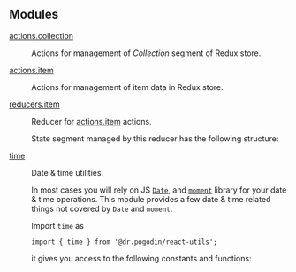 ## Modules

<dl>
<dt><a href="actions.collection.md">actions.collection</a></dt>
<dd><p>Actions for management of <em>Collection</em> segment of Redux store.</p>
</dd>
<dt><a href="actions.item.md">actions.item</a></dt>
<dd><p>Actions for management of item data in Redux store.</p>
</dd>
<dt><a href="reducers.item.md">reducers.item</a></dt>
<dd><p>Reducer for <a href="#module_actions.item">actions.item</a> actions.</p>
<p>State segment managed by this reducer has the following structure:</p>
</dd>
<dt><a href="time.md">time</a></dt>
<dd><p>Date &amp; time utilities.</p>
<p>In most cases you will rely on JS
<a href="https://developer.mozilla.org/en-US/docs/Web/JavaScript/Reference/Global_Objects/Date"><code>Date</code></a>,
and <a href="https://momentjs.com/docs/"><code>moment</code></a> library for your date &amp; time
operations. This module provides a few date &amp; time related things not covered
by <code>Date</code> and <code>moment</code>.</p>
<p>Import <code>time</code> as</p>
<pre><code class="language-js">import { time } from &#39;@dr.pogodin/react-utils&#39;;</code></pre>
<p>it gives you access to the following constants and functions:</p>
</dd>
</dl>

